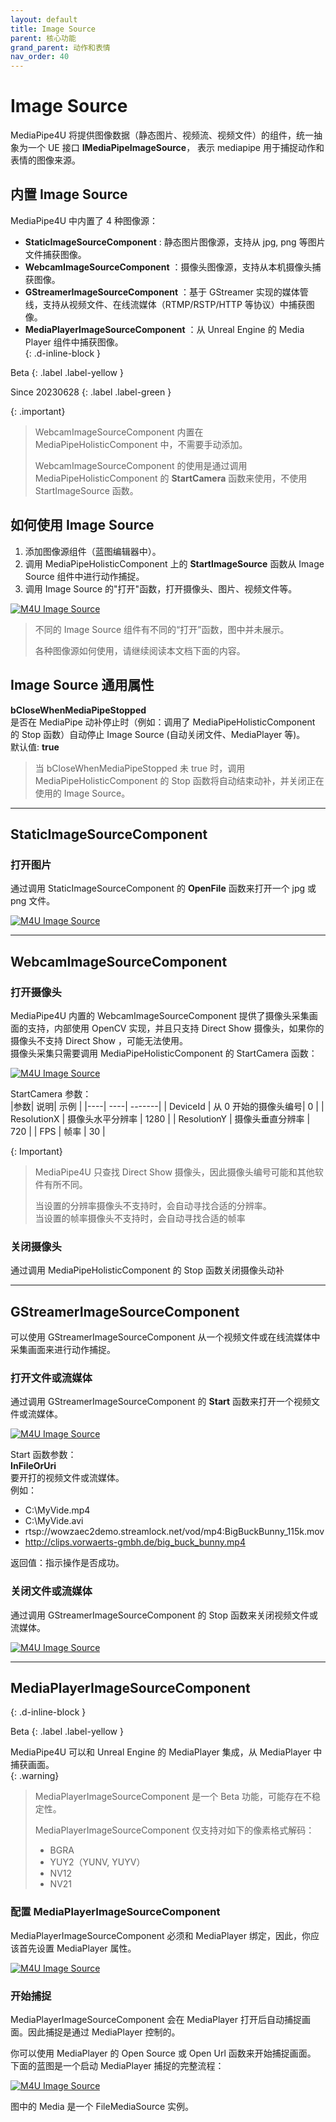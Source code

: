 ```yaml
---
layout: default
title: Image Source
parent: 核心功能
grand_parent: 动作和表情
nav_order: 40
---
```


# Image Source 

MediaPipe4U 将提供图像数据（静态图片、视频流、视频文件）的组件，统一抽象为一个 UE 接口 **IMediaPipeImageSource**， 表示 mediapipe 用于捕捉动作和表情的图像来源。   

## 内置 Image Source 
MediaPipe4U 中内置了 4 种图像源：

- **StaticImageSourceComponent** : 静态图片图像源，支持从 jpg, png 等图片文件捕获图像。   
- **WebcamImageSourceComponent** ：摄像头图像源，支持从本机摄像头捕获图像。   
- **GStreamerImageSourceComponent** ：基于 GStreamer 实现的媒体管线，支持从视频文件、在线流媒体（RTMP/RSTP/HTTP 等协议）中捕获图像。   
- **MediaPlayerImageSourceComponent** ：从 Unreal Engine 的 Media Player 组件中捕获图像。   
{: .d-inline-block }

Beta
{: .label .label-yellow } 

Since 20230628
{: .label .label-green }

{: .important}
> WebcamImageSourceComponent 内置在 MediaPipeHolisticComponent 中，不需要手动添加。   
>
> WebcamImageSourceComponent 的使用是通过调用 MediaPipeHolisticComponent 的 **StartCamera** 函数来使用，不使用 StartImageSource 函数。   



## 如何使用 Image Source

1. 添加图像源组件（蓝图编辑器中）。
2. 调用 MediaPipeHolisticComponent 上的 **StartImageSource** 函数从 Image Source 组件中进行动作捕捉。
3. 调用 Image Source 的"打开"函数，打开摄像头、图片、视频文件等。

[![M4U Image Source](./images/image_source_components.jpg "M4U Image Source")](./images/image_source_components.jpg)


> 不同的 Image Source 组件有不同的“打开”函数，图中并未展示。
> 
> 各种图像源如何使用，请继续阅读本文档下面的内容。

## Image Source 通用属性

**bCloseWhenMediaPipeStopped**   
是否在 MediaPipe 动补停止时（例如：调用了 MediaPipeHolisticComponent 的 Stop 函数）自动停止 Image Source (自动关闭文件、MediaPlayer 等)。   
默认值: **true**

> 当 bCloseWhenMediaPipeStopped 未 true 时，调用 MediaPipeHolisticComponent 的 Stop 函数将自动结束动补，并关闭正在使用的 Image Source。

---    

## StaticImageSourceComponent

### 打开图片   
通过调用 StaticImageSourceComponent 的 **OpenFile** 函数来打开一个 jpg 或 png 文件。

[![M4U Image Source](./images/image_source_static_open_file.jpg "M4U Image Source")](./images/image_source_static_open_file.jpg)

---   

## WebcamImageSourceComponent

### 打开摄像头
MediaPipe4U 内置的 WebcamImageSourceComponent 提供了摄像头采集画面的支持，内部使用 OpenCV 实现，并且只支持 Direct Show 摄像头，如果你的摄像头不支持 Direct Show ，可能无法使用。   
摄像头采集只需要调用 MediaPipeHolisticComponent 的 StartCamera 函数：  

[![M4U Image Source](./images/image_source_start_camera.jpg "M4U Image Source")](./images/image_source_start_camera.jpg)

StartCamera 参数：   
|参数| 说明| 示例 |
|----| ----| -------|
| DeviceId | 从 0 开始的摄像头编号| 0 | 
| ResolutionX | 摄像头水平分辨率 | 1280 | 
| ResolutionY | 摄像头垂直分辨率 | 720 | 
| FPS | 帧率 | 30 | 

{: Important}
> MediaPipe4U 只查找 Direct Show 摄像头，因此摄像头编号可能和其他软件有所不同。   
> 
> 当设置的分辨率摄像头不支持时，会自动寻找合适的分辨率。   
> 当设置的帧率摄像头不支持时，会自动寻找合适的帧率   

### 关闭摄像头   
通过调用 MediaPipeHolisticComponent 的 Stop 函数关闭摄像头动补

---   

## GStreamerImageSourceComponent

可以使用 GStreamerImageSourceComponent 从一个视频文件或在线流媒体中采集画面来进行动作捕捉。   

### 打开文件或流媒体

通过调用 GStreamerImageSourceComponent 的 **Start** 函数来打开一个视频文件或流媒体。   

[![M4U Image Source](./images/image_source_gstreamer_start.jpg "M4U Image Source")](./images/image_source_gstreamer_start.jpg)

Start 函数参数：      
**InFileOrUri**   
要开打的视频文件或流媒体。     
例如：   
- C:\MyVide.mp4   
- C:\MyVide.avi   
- rtsp://wowzaec2demo.streamlock.net/vod/mp4:BigBuckBunny_115k.mov   
- http://clips.vorwaerts-gmbh.de/big_buck_bunny.mp4   
   

返回值：指示操作是否成功。


### 关闭文件或流媒体

通过调用 GStreamerImageSourceComponent 的 Stop 函数来关闭视频文件或流媒体。   

[![M4U Image Source](./images/image_source_gstreamer_stop.jpg "M4U Image Source")](./images/image_source_gstreamer_stop.jpg)   

---   

## MediaPlayerImageSourceComponent
{: .d-inline-block }

Beta
{: .label .label-yellow } 

MediaPipe4U 可以和 Unreal Engine 的 MediaPlayer 集成，从 MediaPlayer 中捕获画面。   
{: .warning}
> MediaPlayerImageSourceComponent 是一个 Beta 功能，可能存在不稳定性。   
>   
> MediaPlayerImageSourceComponent 仅支持对如下的像素格式解码：
> - BGRA
> - YUY2（YUNV, YUYV）
> - NV12
> - NV21

### 配置 MediaPlayerImageSourceComponent   

 MediaPlayerImageSourceComponent 必须和 MediaPlayer 绑定，因此，你应该首先设置 MediaPlayer 属性。

[![M4U Image Source](./images/image_source_mp_properties.jpg "M4U Image Source")](./images/image_source_mp_properties.jpg)
 

 ### 开始捕捉

 MediaPlayerImageSourceComponent 会在 MediaPlayer 打开后自动捕捉画面。因此捕捉是通过 MediaPlayer 控制的。

 你可以使用 MediaPlayer 的 Open Source 或 Open Url 函数来开始捕捉画面。   
 下面的蓝图是一个启动 MediaPlayer 捕捉的完整流程：   

 [![M4U Image Source](./images/image_source_mp_start.jpg "M4U Image Source")](./images/image_source_mp_start.jpg)

 图中的 Media 是一个 FileMediaSource 实例。